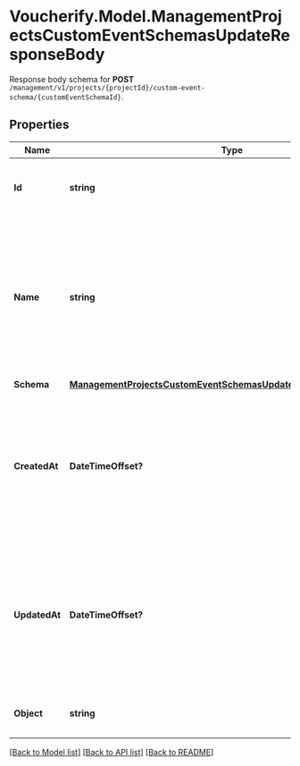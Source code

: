 # Voucherify.Model.ManagementProjectsCustomEventSchemasUpdateResponseBody
Response body schema for **POST** `/management/v1/projects/{projectId}/custom-event-schema/{customEventSchemaId}`.

## Properties

Name | Type | Description | Notes
------------ | ------------- | ------------- | -------------
**Id** | **string** | Unique identifier of the custom event schema. | [optional] 
**Name** | **string** | User-defined name of the custom event. This is also shown in **Project Settings** &gt; **Event Schema** in the Voucherify Dashboard. | [optional] 
**Schema** | [**ManagementProjectsCustomEventSchemasUpdateResponseBodySchema**](ManagementProjectsCustomEventSchemasUpdateResponseBodySchema.md) |  | [optional] 
**CreatedAt** | **DateTimeOffset?** | Timestamp representing the date and time when the custom event schema was created. The value is shown in the ISO 8601 format. | [optional] 
**UpdatedAt** | **DateTimeOffset?** | Timestamp representing the date and time when the custom event schema was updated. The value is shown in the ISO 8601 format. | [optional] 
**Object** | **string** | The type of the object represented by JSON. | [optional] [default to ObjectEnum.CustomEventSchema]

[[Back to Model list]](../README.md#documentation-for-models) [[Back to API list]](../README.md#documentation-for-api-endpoints) [[Back to README]](../README.md)

